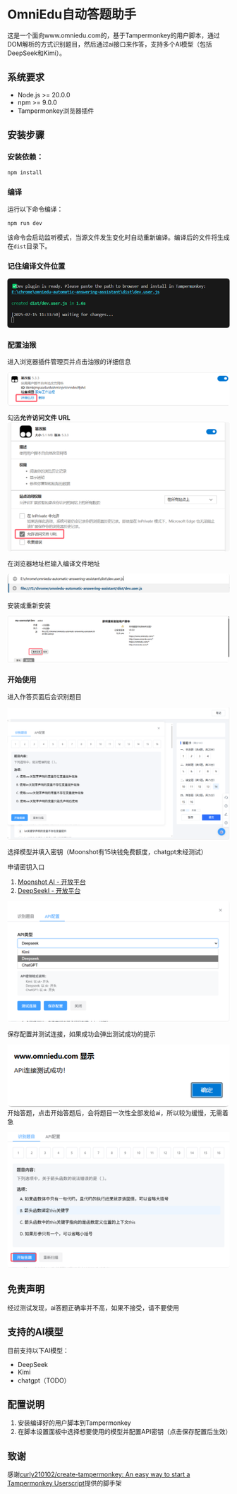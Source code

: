 # OmniEdu自动答题助手

这是一个面向www.omniedu.com的，基于Tampermonkey的用户脚本，通过DOM解析的方式识别题目，然后通过ai接口来作答，支持多个AI模型（包括DeepSeek和Kimi）。



## 系统要求

- Node.js >= 20.0.0
- npm >= 9.0.0
- Tampermonkey浏览器插件



## 安装步骤

### 安装依赖：

```bash
npm install
```

### 编译

运行以下命令编译：

```bash
npm run dev
```

该命令会启动监听模式，当源文件发生变化时自动重新编译。编译后的文件将生成在`dist`目录下。

### 记住编译文件位置

![QQ_1752550488142](README.assets/QQ_1752550488142.png)

### 配置油猴

进入浏览器插件管理页并点击油猴的详细信息

![QQ_1752550523838](README.assets/QQ_1752550523838.png)

勾选**允许访问文件 URL**![QQ_1752550634961](README.assets/QQ_1752550634961.png)

在浏览器地址栏输入编译文件地址

![QQ_1752550681577](README.assets/QQ_1752550681577.png)

安装或重新安装

![QQ_1752550771712](README.assets/QQ_1752550771712.png)



### 开始使用

进入作答页面后会识别题目

![QQ_1752552103009](README.assets/QQ_1752552103009.png)

选择模型并填入密钥（Moonshot有15块钱免费额度，chatgpt未经测试）

申请密钥入口

1. [Moonshot AI - 开放平台](https://platform.moonshot.cn/docs/introduction#文本生成模型)
2. [DeepSeekI - 开放平台](https://platform.deepseek.com/)

![QQ_1752552145946](README.assets/QQ_1752552145946.png)

保存配置并测试连接，如果成功会弹出测试成功的提示

![QQ_1752552405810](README.assets/QQ_1752552405810.png)
开始答题，点击开始答题后，会将题目一次性全部发给ai，所以较为缓慢，无需着急

![QQ_1752552471158](README.assets/QQ_1752552471158.png)



## 免责声明

经过测试发现，ai答题正确率并不高，如果不接受，请不要使用



## 支持的AI模型

目前支持以下AI模型：

- DeepSeek
- Kimi
- chatgpt（TODO）



## 配置说明

1. 安装编译好的用户脚本到Tampermonkey
2. 在脚本设置面板中选择想要使用的模型并配置API密钥（点击保存配置后生效）



## 致谢

感谢[curly210102/create-tampermonkey: An easy way to start a Tampermonkey Userscript](https://github.com/curly210102/create-tampermonkey)提供的脚手架
